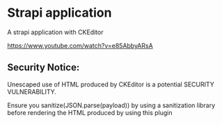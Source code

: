# Strapi application

A strapi application with CKEditor

https://www.youtube.com/watch?v=e85AbbyARsA

## Security Notice:
Unescaped use of HTML produced by CKEditor is a potential SECURITY VULNERABILITY.

Ensure you sanitize(JSON.parse(payload)) by using a sanitization library before rendering the HTML produced by using this plugin
